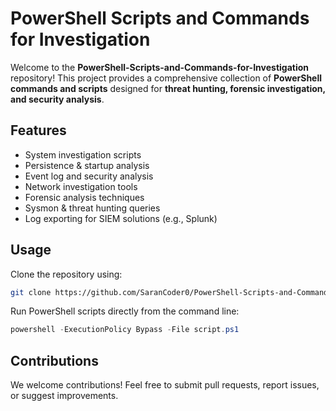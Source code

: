 # PowerShell Scripts and Commands for Investigation

Welcome to the **PowerShell-Scripts-and-Commands-for-Investigation** repository! This project provides a comprehensive collection of **PowerShell commands and scripts** designed for **threat hunting, forensic investigation, and security analysis**.

## Features

- System investigation scripts
- Persistence & startup analysis
- Event log and security analysis
- Network investigation tools
- Forensic analysis techniques
- Sysmon & threat hunting queries
- Log exporting for SIEM solutions (e.g., Splunk)

## Usage

Clone the repository using:

```sh
git clone https://github.com/SaranCoder0/PowerShell-Scripts-and-Commands-for-Investigation.git
```

Run PowerShell scripts directly from the command line:

```powershell
powershell -ExecutionPolicy Bypass -File script.ps1
```

## Contributions

We welcome contributions! Feel free to submit pull requests, report issues, or suggest improvements.
